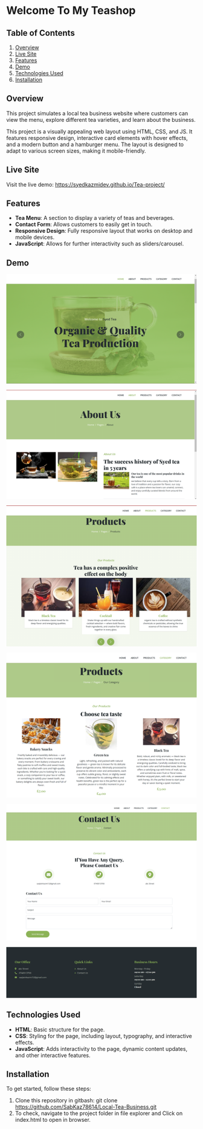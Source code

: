 # Welcome To My Teashop

## Table of Contents

1. [Overview](#overview)
2. [Live Site](#live-site)
3. [Features](#features)
4. [Demo](#demo)
5. [Technologies Used](#technologies-used)
6. [Installation](#installation)

## Overview
This project simulates a local tea business website where customers can view the menu, explore different tea varieties, and learn about the business.

This project is a visually appealing web layout using HTML, CSS, and JS. It features responsive design, interactive card elements with hover effects, and a modern button and a hamburger menu. The layout is designed to adapt to various screen sizes, making it mobile-friendly.

## Live Site
Visit the live demo:  https://syedkazmidev.github.io/Tea-project/

## Features

- **Tea Menu**: A section to display a variety of teas and beverages.
- **Contact Form**: Allows customers to easily get in touch.
- **Responsive Design**: Fully responsive layout that works on desktop and mobile devices.
- **JavaScript**: Allows for further interactivity such as sliders/carousel.

## Demo
![Responsive Mockup](img/readme/main-page.png)

![Responsive Mockup](img/readme/about.png)

![Responsive Mockup](img/readme/products.png)

![Responsive Mockup](img/readme/category.png)

![Responsive Mockup](img/readme/contacts.png)

![Responsive Mockup](img/readme/footer.png)


## Technologies Used

- **HTML**: Basic structure for the page.
- **CSS**: Styling for the page, including layout, typography, and interactive effects.
- **JavaScript**: Adds interactivity to the page, dynamic content updates, and other interactive features.

## Installation

To get started, follow these steps:

1. Clone this repository in gitbash:
   git clone https://github.com/SabKaz78614/Local-Tea-Business.git
2. To check, navigate to the project folder in file explorer and Click on index.html to open in browser.



